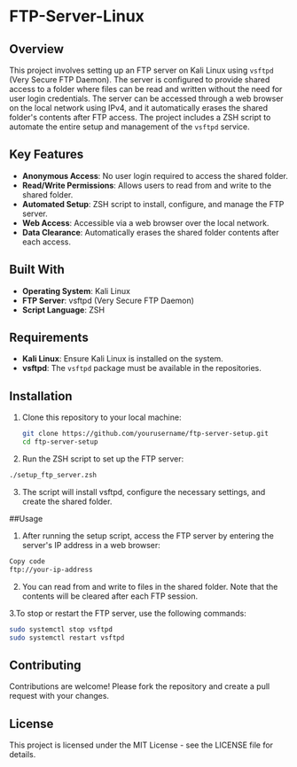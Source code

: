 # FTP-Server-Linux

## Overview
This project involves setting up an FTP server on Kali Linux using `vsftpd` (Very Secure FTP Daemon). The server is configured to provide shared access to a folder where files can be read and written without the need for user login credentials. The server can be accessed through a web browser on the local network using IPv4, and it automatically erases the shared folder's contents after FTP access. The project includes a ZSH script to automate the entire setup and management of the `vsftpd` service.

## Key Features
- **Anonymous Access**: No user login required to access the shared folder.
- **Read/Write Permissions**: Allows users to read from and write to the shared folder.
- **Automated Setup**: ZSH script to install, configure, and manage the FTP server.
- **Web Access**: Accessible via a web browser over the local network.
- **Data Clearance**: Automatically erases the shared folder contents after each access.

## Built With
- **Operating System**: Kali Linux
- **FTP Server**: vsftpd (Very Secure FTP Daemon)
- **Script Language**: ZSH

## Requirements
- **Kali Linux**: Ensure Kali Linux is installed on the system.
- **vsftpd**: The `vsftpd` package must be available in the repositories.

## Installation
1. Clone this repository to your local machine:
   ```bash
   git clone https://github.com/yourusername/ftp-server-setup.git
   cd ftp-server-setup
   ```
2. Run the ZSH script to set up the FTP server:
```bash
./setup_ftp_server.zsh
```
3. The script will install vsftpd, configure the necessary settings, and create the shared folder.

##Usage
1. After running the setup script, access the FTP server by entering the server's IP address in a web browser:

```bash
Copy code
ftp://your-ip-address
```
2. You can read from and write to files in the shared folder. Note that the contents will be cleared after each FTP session.

3.To stop or restart the FTP server, use the following commands:
```bash
sudo systemctl stop vsftpd
sudo systemctl restart vsftpd
```
## Contributing
Contributions are welcome! Please fork the repository and create a pull request with your changes.

## License
This project is licensed under the MIT License - see the LICENSE file for details.
